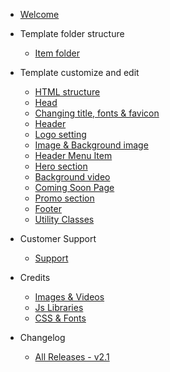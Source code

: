 <!-- _sidebar.md -->
* [Welcome](/)
- Template folder structure 
    - [Item folder](item-folder.md)
    
- Template customize and edit
     - [HTML structure](html-structure.md)
     - [Head](head.md)
     - [Changing title, fonts & favicon ](title-font-favicon.md)
     - [Header](header.md)
     - [Logo setting](logo-setting.md)
     - [Image & Background image](image-background.md)
     - [Header Menu Item](header-menu.md)
     - [Hero section](hero-section.md)
     - [Background video](background-video.md)
     - [Coming Soon Page](coming-soon.md)
     - [Promo section](promo-section.md)
     - [Footer](footer.md)
     - [Utility Classes](utility-classes.md)
    
- Customer Support
    - [Support](support.md)
- Credits
    - [Images & Videos](images-videos.md)    
    - [Js Libraries](js-libraries.md)    
    - [CSS & Fonts](css-fonts.md)    
* Changelog

    * [ All Releases - v2.1](changelog.md)

